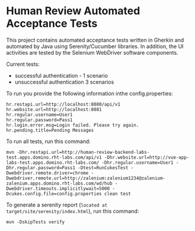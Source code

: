 # Human Review Automated Acceptance Tests

This project contains automated acceptance tests written in Gherkin and automated by Java using Serenity/Cucumber libraries. In addition, the UI activities are tested by the Selenium WebDriver software components.

Current tests:

- successful authentication - 1 scenario
- unsuccessful authentication 3 scenarios

To run you provide the following information inthe config.properties:

```
hr.restapi.url=http://localhost:8080/api/v1
hr.website.url=http://localhost:8081
hr.regular.username=User1
hr.regular.password=Pass1
hr.login.error.msg=Login failed. Please try again.
hr.pending.title=Pending Messages
```

To run all tests, run this command:

```
mvn -Dhr.restapi.url=http://human-review-backend-labs-test.apps.domino.rht-labs.com/api/v1 -Dhr.website.url=http://vue-app-labs-test.apps.domino.rht-labs.com/ -Dhr.regular.username=User1 -Dhr.regular.password=Pass1 -Dtest=RunCukesTest -Dwebdriver.remote.driver=chrome -Dwebdriver.remote.url=http://zalenium:zalenium1234@zalenium-zalenium.apps.domino.rht-labs.com/wd/hub -Dwebdriver.timeouts.implicitlywait=5000 -Dcukes.config.file=config.properties clean test
```

To generate a serenity report (`located at target/site/serenity/index.html`), run this command:

```
mvn -DskipTests verify
```

